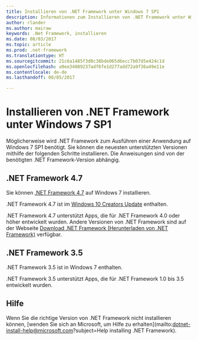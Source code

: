```yaml
---
title: Installieren von .NET Framework unter Windows 7 SP1
description: Informationen zum Installieren von .NET Framework unter Windows 7 SP1.
author: rlander
ms.author: mairaw
keywords: .Net Framework, installieren
ms.date: 08/03/2017
ms.topic: article
ms.prod: .net-framework
ms.translationtype: HT
ms.sourcegitcommit: 21c6a1485f3d0c38bde065d6ecc7b07d5e424c1d
ms.openlocfilehash: a9ee34089237adf6fe1d277add72a9f36a49e11e
ms.contentlocale: de-de
ms.lasthandoff: 08/05/2017

---
```


# <a name="install-the-net-framework-on-windows-7-sp1"></a>Installieren von .NET Framework unter Windows 7 SP1

Möglicherweise wird .NET Framework zum Ausführen einer Anwendung auf Windows 7 SP1 benötigt. Sie können die neuesten unterstützten Versionen mithilfe der folgenden Schritte installieren. Die Anweisungen sind von der benötigten .NET Framework-Version abhängig.

## <a name="net-framework-47"></a>.NET Framework 4.7

Sie können [.NET Framework 4.7](https://www.microsoft.com/net/download/framework) auf Windows 7 installieren.

.NET Framework 4.7 ist im [Windows 10 Creators Update](https://www.microsoft.com/software-download/windows10) enthalten.

.NET Framework 4.7 unterstützt Apps, die für .NET Framework 4.0 oder höher entwickelt wurden. Andere Versionen von .NET Framework sind auf der Webseite [Download .NET Framework (Herunterladen von .NET Framework)](https://www.microsoft.com/net/download/framework) verfügbar.

## <a name="net-framework-35"></a>.NET Framework 3.5

.NET Framework 3.5 ist in Windows 7 enthalten.

.NET Framework 3.5 unterstützt Apps, die für .NET Framework 1.0 bis 3.5 entwickelt wurden.

## <a name="help"></a>Hilfe

Wenn Sie die richtige Version von .NET Framework nicht installieren können, [wenden Sie sich an Microsoft, um Hilfe zu erhalten](mailto:dotnet-install-help@microsoft.com?subject=Help installing .NET Framework).

